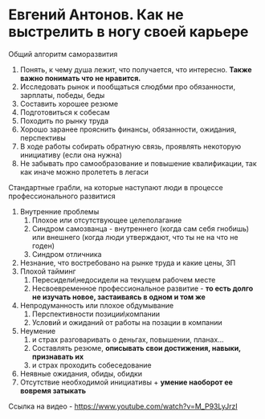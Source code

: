 # Евгений Антонов. Как не выстрелить в ногу своей карьере

Общий алгоритм саморазвития
1. Понять, к чему душа лежит, что получается, что интересно. **Также важно понимать что не нравится.**
2. Исследовать рынок и пообщаться слюдбми про обязанности, зарплаты, победы, беды
3. Составить хорошее резюме
4. Подготовиться к собесам
5. Походить по рынку труда
6. Хорошо заранее прояснить финансы, обязанности, ожидания, перспективы
7. В ходе работы собирать обратную связь, проявлять некоторую инициативу (если она нужна)
8. Не забывать про самообразование и повышение квалификации, так как иначе можно пролететь в легаси

Стандартные грабли, на которые наступают люди в процессе профессионального развитися
1. Внутренние проблемы
   1. Плохое или отсутствующее целеполагание
   2. Синдром самозванца - внутреннего (когда сам себя гнобишь) или внешнего (когда люди утверждают, что ты не на что не годен)
   3. Синдром отличника 
2. Незнание, что востребовано на рынке труда и какие цены, ЗП
3. Плохой тайминг
   1. Пересидели\недосидели на текущем рабочем месте
   2. Несвоевременное профессиональное развитие - **то есть долго не изучать новое, застаиваясь в одном и том же**
4. Непродуманность или плохое обдумывание
   1.  Перспективности позиции\компании
   2.  Условий и ожиданий от работы на позации в компании
5. Неумение
   1. и страх разговаривать о деньгах, повышении, планах...
   2. Составлять резюме, **описывать свои достижения, навыки, признавать их**
   3. и страх проходить собеседование
6. Неявные ожидания, обиды, обидки
7. Отсутствие необходимой инициативы + **умение наоборот ее вовремя затыкать**  

Ссылка на видео - https://www.youtube.com/watch?v=M_P93LyJrzI
